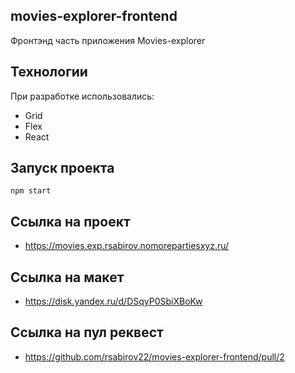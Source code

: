 ## movies-explorer-frontend

Фронтэнд часть приложения Movies-explorer

## Технологии

При разработке использовались:

- Grid
- Flex
- React

## Запуск проекта

`npm start`

## Ссылка на проект

- https://movies.exp.rsabirov.nomorepartiesxyz.ru/

## Ссылка на макет

- https://disk.yandex.ru/d/DSqyP0SbiXBoKw

## Ссылка на пул реквест

- https://github.com/rsabirov22/movies-explorer-frontend/pull/2
